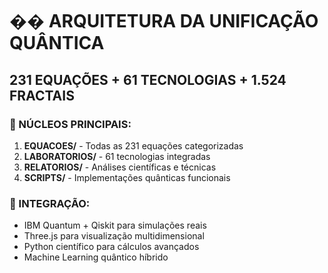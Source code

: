 # �� ARQUITETURA DA UNIFICAÇÃO QUÂNTICA
## 231 EQUAÇÕES + 61 TECNOLOGIAS + 1.524 FRACTAIS

### 🎯 NÚCLEOS PRINCIPAIS:
1. **EQUACOES/** - Todas as 231 equações categorizadas
2. **LABORATORIOS/** - 61 tecnologias integradas  
3. **RELATORIOS/** - Análises científicas e técnicas
4. **SCRIPTS/** - Implementações quânticas funcionais

### 🔗 INTEGRAÇÃO:
- IBM Quantum + Qiskit para simulações reais
- Three.js para visualização multidimensional
- Python científico para cálculos avançados
- Machine Learning quântico híbrido
